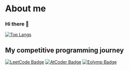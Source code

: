 # About me
### Hi there 👋
[![Top Langs](https://github-readme-stats.vercel.app/api/top-langs/?username=DmitryKalinovskyi&theme=buefy&layout=compact)](https://github.com/anuraghazra/github-readme-stats)

## My competitive programming journey
[![LeetCode Badge](https://cp-logo.vercel.app/leetcode/deeeperxd?logo=true)](https://leetcode.com/deeeperxd/)
[![AtCoder Badge](https://cp-logo.vercel.app/atcoder/deeperxd?logo=true)](https://atcoder.jp/users/deeperxd)
[![Eolymp Badge](https://badgen.net/badge/Eolymp/603/green?icon=https://raw.githubusercontent.com/DmitryKalinovskyi/DmitryKalinovskyi/b4b3cc179b43cb9d37dae8b9cba52673d8bd994c/eolymp.svg)](https://basecamp.eolymp.com/en/users/deeper)
<!--
**DmitryKalinovskyi/DmitryKalinovskyi** is a ✨ _special_ ✨ repository because its `README.md` (this file) appears on your GitHub profile.

Here are some ideas to get you started:

- 🔭 I’m currently working on ...
- 🌱 I’m currently learning ...
- 👯 I’m looking to collaborate on ...
- 🤔 I’m looking for help with ...
- 💬 Ask me about ...
- 📫 How to reach me: ...
- 😄 Pronouns: ...
- ⚡ Fun fact: ...
-->
